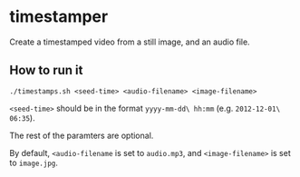 # timestamper
Create a timestamped video from a still image, and an audio file.

## How to run it

```
./timestamps.sh <seed-time> <audio-filename> <image-filename>
```

`<seed-time>` should be in the format `yyyy-mm-dd\ hh:mm` (e.g. `2012-12-01\ 06:35`).

The rest of the paramters are optional.

By default, `<audio-filename` is set to `audio.mp3`, and `<image-filename>` is set to `image.jpg`.
